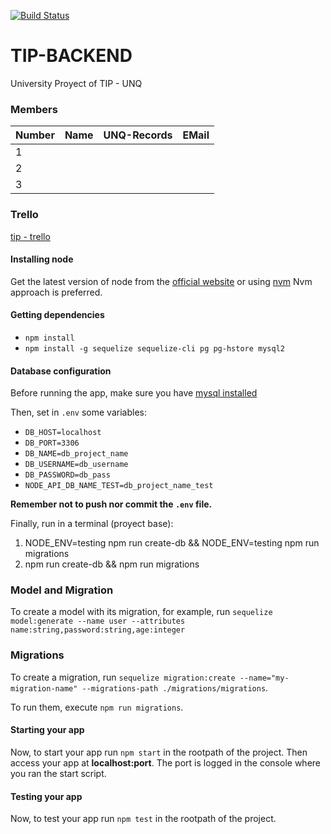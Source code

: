 [![Build Status](https://travis-ci.org/pasqualegabriel/TTip-Unquivalencia-BackEnd.svg?branch=master)](https://travis-ci.org/pasqualegabriel/TTip-Unquivalencia-BackEnd)

# TIP-BACKEND

University Proyect of TIP - UNQ

### Members

Number |       Name              | UNQ-Records |    EMail
-------|-------------------------|-------------|------------------------
  1    |                         |             | 
  2    |                         |             | 
  3    |                         |             | 

### Trello
[tip - trello](https://trello.com/b/AMlxjFNL/tip)

#### Installing node
Get the latest version of node from the [official website](https://nodejs.org/) or using [nvm](https://github.com/creationix/nvm)
Nvm approach is preferred.

#### Getting dependencies
- ```npm install```
- ```npm install -g sequelize sequelize-cli pg pg-hstore mysql2```

#### Database configuration
Before running the app, make sure you have [mysql installed](https://www.digitalocean.com/community/tutorials/how-to-install-mysql-on-ubuntu-16-04)

Then, set in `.env` some variables:
- `DB_HOST=localhost`
- `DB_PORT=3306`
- `DB_NAME=db_project_name`
- `DB_USERNAME=db_username`
- `DB_PASSWORD=db_pass`
- `NODE_API_DB_NAME_TEST=db_project_name_test`

**Remember not to push nor commit the `.env` file.**

Finally, run in a terminal (proyect base):
1. NODE_ENV=testing npm run create-db && NODE_ENV=testing npm run migrations
2. npm run create-db && npm run migrations 

### Model and Migration

To create a model with its migration, for example, run `sequelize model:generate --name user --attributes name:string,password:string,age:integer` 

### Migrations

To create a migration, run `sequelize migration:create --name="my-migration-name" --migrations-path ./migrations/migrations`.

To run them, execute `npm run migrations`.

#### Starting your app
Now, to start your app run ```npm start``` in the rootpath of the project. Then access your app at **localhost:port**. The port is logged in the console where you ran the start script.

#### Testing your app
Now, to test your app run ```npm test``` in the rootpath of the project.
